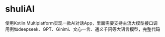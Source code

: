 # shuliAI
使用Kotlin Multiplatform实现一款Ai对话App，里面需要支持主流大模型接口调用例如deepseek、GPT、Ginimi、文心一言、通义千问等大语言模型，完整代码
